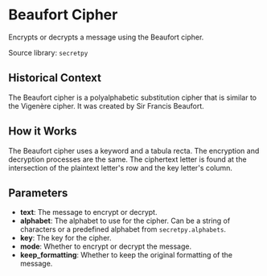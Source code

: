 
# Beaufort Cipher

Encrypts or decrypts a message using the Beaufort cipher.

Source library: `secretpy`

## Historical Context

The Beaufort cipher is a polyalphabetic substitution cipher that is similar to the Vigenère cipher. It was created by Sir Francis Beaufort.

## How it Works

The Beaufort cipher uses a keyword and a tabula recta. The encryption and decryption processes are the same. The ciphertext letter is found at the intersection of the plaintext letter's row and the key letter's column.

## Parameters

- **text**: The message to encrypt or decrypt.
- **alphabet**: The alphabet to use for the cipher. Can be a string of characters or a predefined alphabet from `secretpy.alphabets`.
- **key**: The key for the cipher.
- **mode**: Whether to encrypt or decrypt the message.
- **keep_formatting**: Whether to keep the original formatting of the message.
